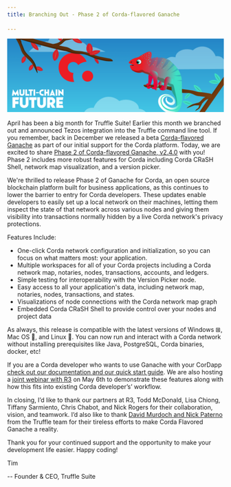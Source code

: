 ```yaml
---
title: Branching Out - Phase 2 of Corda-flavored Ganache

---
```


![Branching out to Corda-flavored Ganache](/img/blog/branching-out-phase-2-of-corda-flavored-ganache/chameleon-corda-truffle-blog-header.png)

April has been a big month for Truffle Suite! Earlier this month we branched out and announced Tezos integration into the Truffle command line tool. If you remember, back in December we released a beta [Corda-flavored Ganache](/blog/unwrap-the-corda-flavored-ganache-beta) as part of our initial support for the Corda platform. Today, we are excited to share [Phase 2 of Corda-flavored Ganache, v2.4.0](https://github.com/trufflesuite/ganache/releases) with you! Phase 2 includes more robust features for Corda including Corda CRaSH Shell, network map visualization, and a version picker.

We're thrilled to release Phase 2 of Ganache for Corda, an open source blockchain platform built for business applications, as this continues to lower the barrier to entry for Corda developers. These updates enable developers to easily set up a local network on their machines, letting them inspect the state of that network across various nodes and giving them visibility into transactions normally hidden by a live Corda network's privacy protections.

Features Include:

* One-click Corda network configuration and initialization, so you can focus on what matters most: your application.
* Multiple workspaces for all of your Corda projects including a Corda network map, notaries, nodes, transactions, accounts, and ledgers.
* Simple testing for interoperability with the Version Picker node.
* Easy access to all your application's data, including network map, notaries, nodes, transactions, and states.
* Visualizations of node connections with the Corda network map graph
* Embedded Corda CRaSH Shell to provide control over your nodes and project data

As always, this release is compatible with the latest versions of Windows ⊞, Mac OS 🍎, and Linux 🐧. You can now run and interact with a Corda network without installing prerequisites like Java, PostgreSQL, Corda binaries, docker, etc!

If you are a Corda developer who wants to use Ganache with your CorDapp [check out our documentation and our quick start guide](/docs/ganache/corda/working-with-corda). We are also hosting a [joint webinar with R3](https://www.crowdcast.io/e/corda-ganache) on May 6th to demonstrate these features along with how this fits into existing Corda developer’s’ workflow.

In closing, I’d like to thank our partners at R3, Todd McDonald, Lisa Chiong, Tiffany Sarmiento, Chris Chabot, and Nick Rogers for their collaboration, vision, and teamwork. I’d also like to thank [David Murdoch and Nick Paterno](/staff) from the Truffle team for their tireless efforts to make Corda Flavored Ganache a reality.

Thank you for your continued support and the opportunity to make your development life easier. Happy coding!

Tim

-- Founder & CEO, Truffle Suite